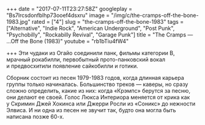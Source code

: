+++
date = "2017-07-11T23:27:58Z"
googleplay = "Bs7lrcsdonfblhp73ooef4dsxru"
image = "/img/c/the-cramps-off-the-bone-1983.jpg"
rated = ["4"]
slug = "the-cramps-off-the-bone-1983"
tags = ["Alternative", "Indie Rock", "American Underground", "Post Punk", "Psychobilly", "Rockabilly Revival", "Garage Punk"]
title = "The Cramps — ...Off the Bone (1983)"
youtube = "rb1bTiu4fW4"

+++
Эти чудаки из&nbsp;Огайо соединили панк, фильмы категории&nbsp;B, мрачный рокабилли, первобытный прото-панковский вокал и&nbsp;предвосхитили появление сайкобилли и&nbsp;готики. 

Сборник состоит из&nbsp;песен 1979-1983&nbsp;годов, когда длинная карьера группы только начиналась. Большинство треков&nbsp;&mdash; каверы, но&nbsp;сразу сложно определить, какие из&nbsp;них: когда &laquo;Крэмпс&raquo; берутся за&nbsp;песню, они делают ее&nbsp;своей. Голос Люкса Интериора меняется от&nbsp;крика как у&nbsp;Скримин Джей Хокинса или Джерри Росли из&nbsp;&laquo;Соникс&raquo; до&nbsp;нежности Элвиса. И&nbsp;ни&nbsp;одна из&nbsp;песен не&nbsp;звучит так, будто она могла быть написана позже 60-х.